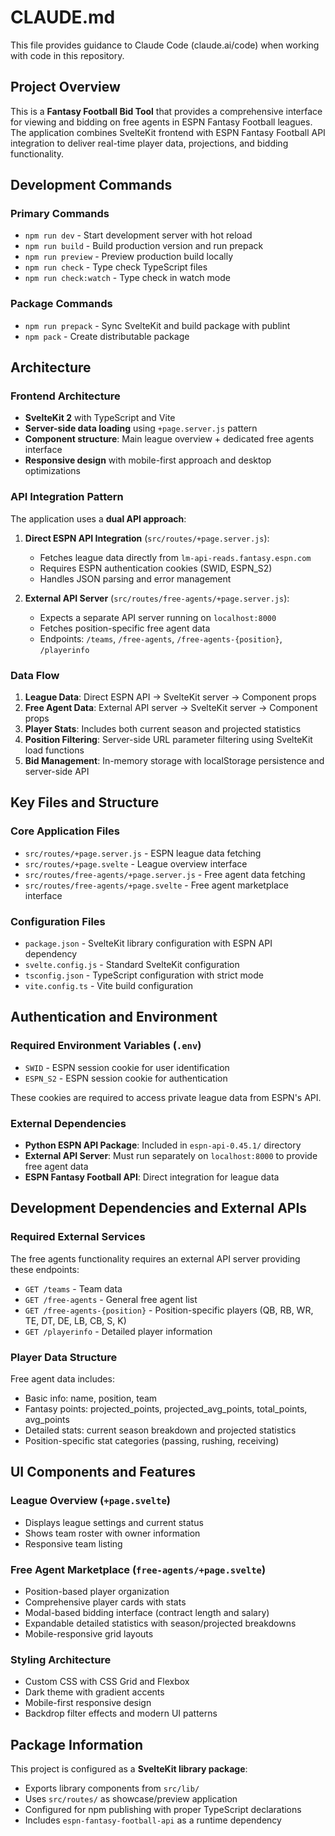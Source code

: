 # CLAUDE.md

This file provides guidance to Claude Code (claude.ai/code) when working with code in this repository.

## Project Overview

This is a **Fantasy Football Bid Tool** that provides a comprehensive interface for viewing and bidding on free agents in ESPN Fantasy Football leagues. The application combines SvelteKit frontend with ESPN Fantasy Football API integration to deliver real-time player data, projections, and bidding functionality.

## Development Commands

### Primary Commands
- `npm run dev` - Start development server with hot reload
- `npm run build` - Build production version and run prepack
- `npm run preview` - Preview production build locally
- `npm run check` - Type check TypeScript files
- `npm run check:watch` - Type check in watch mode

### Package Commands
- `npm run prepack` - Sync SvelteKit and build package with publint
- `npm pack` - Create distributable package

## Architecture

### Frontend Architecture
- **SvelteKit 2** with TypeScript and Vite
- **Server-side data loading** using `+page.server.js` pattern
- **Component structure**: Main league overview + dedicated free agents interface
- **Responsive design** with mobile-first approach and desktop optimizations

### API Integration Pattern
The application uses a **dual API approach**:

1. **Direct ESPN API Integration** (`src/routes/+page.server.js`):
   - Fetches league data directly from `lm-api-reads.fantasy.espn.com`
   - Requires ESPN authentication cookies (SWID, ESPN_S2)
   - Handles JSON parsing and error management

2. **External API Server** (`src/routes/free-agents/+page.server.js`):
   - Expects a separate API server running on `localhost:8000`
   - Fetches position-specific free agent data
   - Endpoints: `/teams`, `/free-agents`, `/free-agents-{position}`, `/playerinfo`

### Data Flow
1. **League Data**: Direct ESPN API → SvelteKit server → Component props
2. **Free Agent Data**: External API server → SvelteKit server → Component props
3. **Player Stats**: Includes both current season and projected statistics
4. **Position Filtering**: Server-side URL parameter filtering using SvelteKit load functions
5. **Bid Management**: In-memory storage with localStorage persistence and server-side API

## Key Files and Structure

### Core Application Files
- `src/routes/+page.server.js` - ESPN league data fetching
- `src/routes/+page.svelte` - League overview interface
- `src/routes/free-agents/+page.server.js` - Free agent data fetching
- `src/routes/free-agents/+page.svelte` - Free agent marketplace interface

### Configuration Files
- `package.json` - SvelteKit library configuration with ESPN API dependency
- `svelte.config.js` - Standard SvelteKit configuration
- `tsconfig.json` - TypeScript configuration with strict mode
- `vite.config.ts` - Vite build configuration

## Authentication and Environment

### Required Environment Variables (`.env`)
- `SWID` - ESPN session cookie for user identification
- `ESPN_S2` - ESPN session cookie for authentication

These cookies are required to access private league data from ESPN's API.

### External Dependencies
- **Python ESPN API Package**: Included in `espn-api-0.45.1/` directory
- **External API Server**: Must run separately on `localhost:8000` to provide free agent data
- **ESPN Fantasy Football API**: Direct integration for league data

## Development Dependencies and External APIs

### Required External Services
The free agents functionality requires an external API server providing these endpoints:
- `GET /teams` - Team data
- `GET /free-agents` - General free agent list  
- `GET /free-agents-{position}` - Position-specific players (QB, RB, WR, TE, DT, DE, LB, CB, S, K)
- `GET /playerinfo` - Detailed player information

### Player Data Structure
Free agent data includes:
- Basic info: name, position, team
- Fantasy points: projected_points, projected_avg_points, total_points, avg_points
- Detailed stats: current season breakdown and projected statistics
- Position-specific stat categories (passing, rushing, receiving)

## UI Components and Features

### League Overview (`+page.svelte`)
- Displays league settings and current status
- Shows team roster with owner information
- Responsive team listing

### Free Agent Marketplace (`free-agents/+page.svelte`)
- Position-based player organization
- Comprehensive player cards with stats
- Modal-based bidding interface (contract length and salary)
- Expandable detailed statistics with season/projected breakdowns
- Mobile-responsive grid layouts

### Styling Architecture
- Custom CSS with CSS Grid and Flexbox
- Dark theme with gradient accents
- Mobile-first responsive design
- Backdrop filter effects and modern UI patterns

## Package Information

This project is configured as a **SvelteKit library package**:
- Exports library components from `src/lib/`
- Uses `src/routes/` as showcase/preview application  
- Configured for npm publishing with proper TypeScript declarations
- Includes `espn-fantasy-football-api` as a runtime dependency